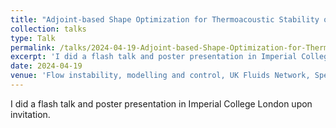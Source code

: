 ```yaml
---
title: "Adjoint-based Shape Optimization for Thermoacoustic Stability of Combustors Using Free Form Deformation (Poster Presentation)"
collection: talks
type: Talk
permalink: /talks/2024-04-19-Adjoint-based-Shape-Optimization-for-Thermoacoustic-Stability-of-Combustors-Using-Free-Form-Deformation-Poster-Presentation
excerpt: 'I did a flash talk and poster presentation in Imperial College London upon invitation.'
date: 2024-04-19
venue: 'Flow instability, modelling and control, UK Fluids Network, Special Interest Groups, Imperial College London, London, UK'
---
```

I did a flash talk and poster presentation in Imperial College London upon invitation.
